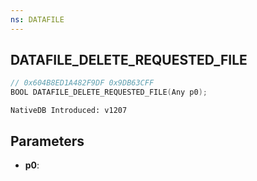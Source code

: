 ```yaml
---
ns: DATAFILE
---
```

## DATAFILE_DELETE_REQUESTED_FILE

```c
// 0x604B8ED1A482F9DF 0x9DB63CFF
BOOL DATAFILE_DELETE_REQUESTED_FILE(Any p0);
```

```
NativeDB Introduced: v1207
```

## Parameters
* **p0**:
